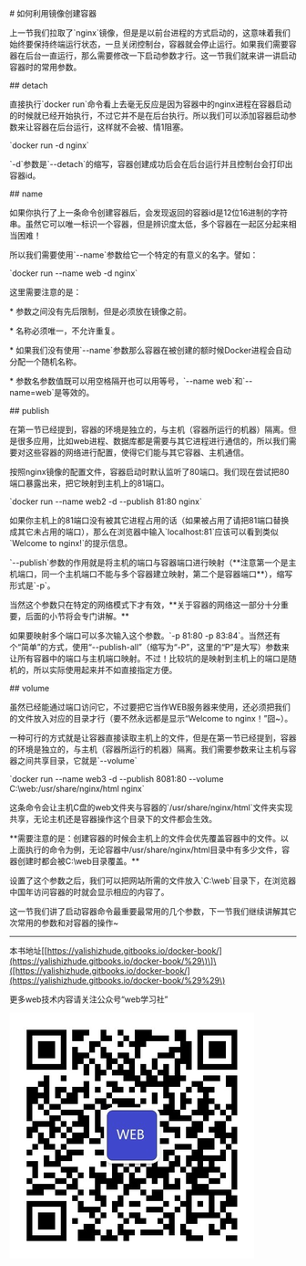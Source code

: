 \# 如何利用镜像创建容器

上一节我们拉取了\`nginx\`镜像，但是是以前台进程的方式启动的，这意味着我们始终要保持终端运行状态，一旦关闭控制台，容器就会停止运行。如果我们需要容器在后台一直运行，那么需要修改一下启动参数才行。这一节我们就来讲一讲启动容器时的常用参数。

\#\# detach

直接执行\`docker run\`命令看上去毫无反应是因为容器中的nginx进程在容器启动的时候就已经开始执行，不过它并不是在后台执行。所以我们可以添加容器启动参数来让容器在后台运行，这样就不会被、情1阻塞。

\`docker run -d nginx\`

\`-d\`参数是\`--detach\`的缩写，容器创建成功后会在后台运行并且控制台会打印出容器id。

\#\# name

如果你执行了上一条命令创建容器后，会发现返回的容器id是12位16进制的字符串。虽然它可以唯一标识一个容器，但是辨识度太低，多个容器在一起区分起来相当困难！

所以我们需要使用\`--name\`参数给它一个特定的有意义的名字。譬如：

\`docker run --name web -d nginx\`

这里需要注意的是：

\* 参数之间没有先后限制，但是必须放在镜像之前。

\* 名称必须唯一，不允许重复。

\* 如果我们没有使用\`--name\`参数那么容器在被创建的额时候Docker进程会自动分配一个随机名称。

\* 参数名参数值既可以用空格隔开也可以用等号，\`--name web\`和\`--name=web\`是等效的。

\#\# publish

在第一节已经提到，容器的环境是独立的，与主机（容器所运行的机器）隔离。但是很多应用，比如web进程、数据库都是需要与其它进程进行通信的，所以我们需要对这些容器的网络进行配置，使得它们能与其它容器、主机通信。

按照nginx镜像的配置文件，容器启动时默认监听了80端口。我们现在尝试把80端口暴露出来，把它映射到主机上的81端口。

\`docker run --name web2 -d --publish 81:80 nginx\`

如果你主机上的81端口没有被其它进程占用的话（如果被占用了请把81端口替换成其它未占用的端口），那么在浏览器中输入\`localhost:81\`应该可以看到类似\`Welcome to nginx!\`的提示信息。

\`--publish\`参数的作用就是将主机的端口与容器端口进行映射（\*\*注意第一个是主机端口，同一个主机端口不能与多个容器建立映射，第二个是容器端口\*\*），缩写形式是\`-p\`。

当然这个参数只在特定的网络模式下才有效，\*\*关于容器的网络这一部分十分重要，后面的小节将会专门讲解。\*\*

如果要映射多个端口可以多次输入这个参数。\`-p 81:80 -p 83:84\`。当然还有个“简单”的方式，使用“--publish-all”（缩写为“-P”，这里的“P”是大写）参数来让所有容器中的端口与主机端口映射。不过！比较坑的是映射到主机上的端口是随机的，所以实际使用起来并不如直接指定方便。

\#\# volume

虽然已经能通过端口访问它，不过要把它当作WEB服务器来使用，还必须把我们的文件放入对应的目录才行（要不然永远都是显示“Welcome to nginx！”囧~）。

一种可行的方式就是让容器直接读取主机上的文件，但是在第一节已经提到，容器的环境是独立的，与主机（容器所运行的机器）隔离。我们需要参数来让主机与容器之间共享目录，它就是\`--volume\`

\`docker run --name web3 -d --publish 8081:80 --volume C:\web:/usr/share/nginx/html nginx\`

这条命令会让主机C盘的web文件夹与容器的\`/usr/share/nginx/html\`文件夹实现共享，无论主机还是容器操作这个目录下的文件都会生效。

\*\*需要注意的是：创建容器的时候会主机上的文件会优先覆盖容器中的文件。以上面执行的命令为例，无论容器中/usr/share/nginx/html目录中有多少文件，容器创建时都会被C:\web目录覆盖。\*\*

设置了这个参数之后，我们可以把网站所需的文件放入\`C:\web\`目录下，在浏览器中国年访问容器的时就会显示相应的内容了。

这一节我们讲了启动容器命令最重要最常用的几个参数，下一节我们继续讲解其它次常用的参数和对容器的操作~

---

本书地址\[[https://yalishizhude.gitbooks.io/docker-book/](https://yalishizhude.gitbooks.io/docker-book/%29\)\]\([https://yalishizhude.gitbooks.io/docker-book/](https://yalishizhude.gitbooks.io/docker-book/%29%29\)

更多web技术内容请关注公众号“web学习社”

![](/assets/webclub.jpg)

